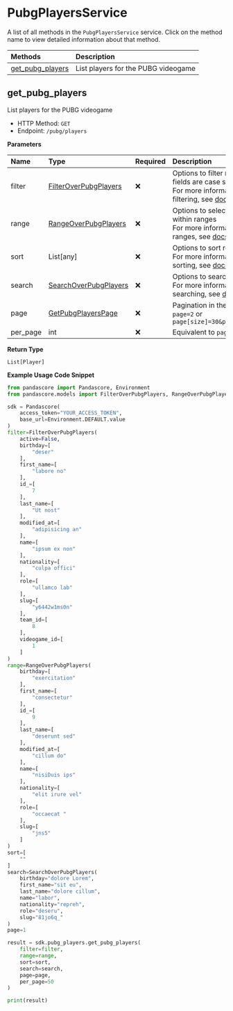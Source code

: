 # PubgPlayersService

A list of all methods in the `PubgPlayersService` service. Click on the method name to view detailed information about that method.

| Methods                               | Description                         |
| :------------------------------------ | :---------------------------------- |
| [get_pubg_players](#get_pubg_players) | List players for the PUBG videogame |

## get_pubg_players

List players for the PUBG videogame

- HTTP Method: `GET`
- Endpoint: `/pubg/players`

**Parameters**

| Name     | Type                                                        | Required | Description                                                                                                                                         |
| :------- | :---------------------------------------------------------- | :------- | :-------------------------------------------------------------------------------------------------------------------------------------------------- |
| filter   | [FilterOverPubgPlayers](../models/FilterOverPubgPlayers.md) | ❌       | Options to filter results. String fields are case sensitive <br/>For more information on filtering, see [docs](/docs/filtering-and-sorting#filter). |
| range    | [RangeOverPubgPlayers](../models/RangeOverPubgPlayers.md)   | ❌       | Options to select results within ranges <br/>For more information on ranges, see [docs](/docs/filtering-and-sorting#range).                         |
| sort     | List[any]                                                   | ❌       | Options to sort results <br/>For more information on sorting, see [docs](/docs/filtering-and-sorting#sort).                                         |
| search   | [SearchOverPubgPlayers](../models/SearchOverPubgPlayers.md) | ❌       | Options to search results <br/>For more information on searching, see [docs](/docs/filtering-and-sorting#search).                                   |
| page     | [GetPubgPlayersPage](../models/GetPubgPlayersPage.md)       | ❌       | Pagination in the form of `page=2` or `page[size]=30&page[number]=2`                                                                                |
| per_page | int                                                         | ❌       | Equivalent to `page[size]`                                                                                                                          |

**Return Type**

`List[Player]`

**Example Usage Code Snippet**

```python
from pandascore import Pandascore, Environment
from pandascore.models import FilterOverPubgPlayers, RangeOverPubgPlayers, SearchOverPubgPlayers

sdk = Pandascore(
    access_token="YOUR_ACCESS_TOKEN",
    base_url=Environment.DEFAULT.value
)
filter=FilterOverPubgPlayers(
    active=False,
    birthday=[
        "deser"
    ],
    first_name=[
        "labore no"
    ],
    id_=[
        7
    ],
    last_name=[
        "Ut nost"
    ],
    modified_at=[
        "adipisicing an"
    ],
    name=[
        "ipsum ex non"
    ],
    nationality=[
        "culpa offici"
    ],
    role=[
        "ullamco lab"
    ],
    slug=[
        "y6442w1ms0n"
    ],
    team_id=[
        8
    ],
    videogame_id=[
        1
    ]
)
range=RangeOverPubgPlayers(
    birthday=[
        "exercitation"
    ],
    first_name=[
        "consectetur"
    ],
    id_=[
        9
    ],
    last_name=[
        "deserunt sed"
    ],
    modified_at=[
        "cillum do"
    ],
    name=[
        "nisiDuis ips"
    ],
    nationality=[
        "elit irure vel"
    ],
    role=[
        "occaecat "
    ],
    slug=[
        "jns5"
    ]
)
sort=[
    ""
]
search=SearchOverPubgPlayers(
    birthday="dolore Lorem",
    first_name="sit eu",
    last_name="dolore cillum",
    name="labor",
    nationality="repreh",
    role="deseru",
    slug="81jo6q_"
)
page=1

result = sdk.pubg_players.get_pubg_players(
    filter=filter,
    range=range,
    sort=sort,
    search=search,
    page=page,
    per_page=50
)

print(result)
```

<!-- This file was generated by liblab | https://liblab.com/ -->
